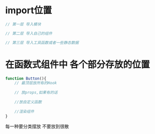 # import位置

```js
// 第一层 导入模块

// 第二层 导入自己的组件

// 第三层 导入工具函数或者一些静态数据
```

# 在函数式组件中 各个部分存放的位置

```js
function Button(){
	// 最顶层放所有的Hook
    
    // 放props,如果有的话
    
    //放自定义函数
    
    //渲染组件
}
```

每一种要分类摆放 不要放到很散

